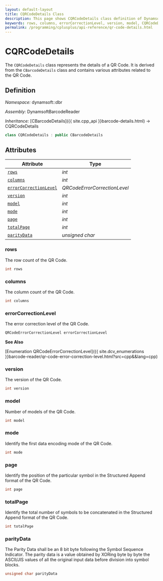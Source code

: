 ```yaml
---
layout: default-layout
title: CQRCodeDetails Class
description: This page shows CQRCodeDetails class definition of Dynamsoft Barcode Reader SDK C++ Edition.
keywords: rows, columns, errorCorrectionLevel, version, model, CQRCodeDetails, api reference
permalink: /programming/cplusplus/api-reference/qr-code-details.html
---
```

# CQRCodeDetails

The `CQRCodeDetails` class represents the details of a QR Code. It is derived from the `CBarcodeDetails` class and contains various attributes related to the QR Code.

## Definition

*Namespace:* dynamsoft::dbr

*Assembly:* DynamsoftBarcodeReader

*Inheritance:* [CBarcodeDetails]({{ site.cpp_api }}barcode-details.html) -> CQRCodeDetails

```cpp
class CQRCodeDetails : public CBarcodeDetails
```

## Attributes

| Attribute | Type |
|---------- | ---- |
| [`rows`](#rows) | *int* |
| [`columns`](#columns) | *int* |
| [`errorCorrectionLevel`](#errorcorrectionlevel) | *QRCodeErrorCorrectionLevel* |
| [`version`](#version) | *int* |
| [`model`](#model) | *int* |
| [`mode`](#mode) | *int* |
| [`page`](#page) | *int* |
| [`totalPage`](#totalpage) | *int* |
| [`parityData`](#paritydata) | *unsigned char* |

### rows

The row count of the QR Code.

```cpp
int rows
```

### columns

The column count of the QR Code.

```cpp
int columns
```

### errorCorrectionLevel

The error correction level of the QR Code.

```cpp
QRCodeErrorCorrectionLevel errorCorrectionLevel
```

**See Also**

[Enumeration QRCodeErrorCorrectionLevel]({{ site.dcv_enumerations }}barcode-reader/qr-code-error-correction-level.html?src=cpp&&lang=cpp)

### version

The version of the QR Code.

```cpp
int version
```

### model

Number of models of the QR Code.

```cpp
int model
```

### mode

Identify the first data encoding mode of the QR Code.

```cpp
int mode
```

### page

Identify the position of the particular symbol in the Structured Append format of the QR Code.

```cpp
int page
```

### totalPage

Identify the total number of symbols to be concatenated in the Structured Append format of the QR Code.

```cpp
int totalPage
```

### parityData

The Parity Data shall be an 8 bit byte following the Symbol Sequence Indicator. The parity data is a value obtained by XORing byte by byte the ASCII/JIS values of all the original input data before division into symbol blocks.

```cpp
unsigned char parityData
```
